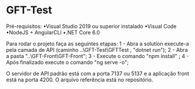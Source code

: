 # GFT-Test
Pré-requisitos: •Visual Studio 2019 ou superior instalado •Visual Code •NodeJS + AngularCLI •.NET Core 6.0

Para rodar o projeto faça as seguintes etapas: 
1 - Abra a solution execute-a pela camada de API (caminho ..\GFT-Test\GFTTest , "dotnet run"); 
2 - Abra a pasta "..\GFT-Front\GFT-Front"; 
3 - Execute o comando "npm install" ; 
4 - Após finalizado execute o comando "ng serve -o";

O servidor de API padrão está com a porta 7137 ou 5137 e a aplicação front está na porta 4200.
O arquivo referência está no repositório.
